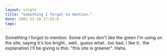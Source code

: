 ```yaml
---
layout: single
title: "Something I forgot to mention."
date: 2002-12-10 17:55:0
tags: 
---
```


Something I forgot to mention. Some of you don't like the green I'm using on the site, saying it's too bright.. well.. guess what.. too bad. I like it.. the explanation I'll be giving is this: "this site is greener". Haha.

